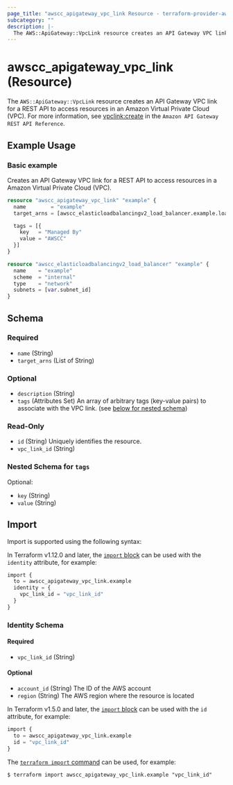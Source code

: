 ```yaml
---
page_title: "awscc_apigateway_vpc_link Resource - terraform-provider-awscc"
subcategory: ""
description: |-
  The AWS::ApiGateway::VpcLink resource creates an API Gateway VPC link for a REST API to access resources in an Amazon Virtual Private Cloud (VPC). For more information, see vpclink:create https://docs.aws.amazon.com/apigateway/latest/api/API_CreateVpcLink.html in the Amazon API Gateway REST API Reference.
---
```


# awscc_apigateway_vpc_link (Resource)

The ``AWS::ApiGateway::VpcLink`` resource creates an API Gateway VPC link for a REST API to access resources in an Amazon Virtual Private Cloud (VPC). For more information, see [vpclink:create](https://docs.aws.amazon.com/apigateway/latest/api/API_CreateVpcLink.html) in the ``Amazon API Gateway REST API Reference``.

## Example Usage

### Basic example
Creates an API Gateway VPC link for a REST API to access resources in a Amazon Virtual Private Cloud (VPC).
```terraform
resource "awscc_apigateway_vpc_link" "example" {
  name        = "example"
  target_arns = [awscc_elasticloadbalancingv2_load_balancer.example.load_balancer_arn]

  tags = [{
    key   = "Managed By"
    value = "AWSCC"
  }]
}

resource "awscc_elasticloadbalancingv2_load_balancer" "example" {
  name    = "example"
  scheme  = "internal"
  type    = "network"
  subnets = [var.subnet_id]
}
```

<!-- schema generated by tfplugindocs -->
## Schema

### Required

- `name` (String)
- `target_arns` (List of String)

### Optional

- `description` (String)
- `tags` (Attributes Set) An array of arbitrary tags (key-value pairs) to associate with the VPC link. (see [below for nested schema](#nestedatt--tags))

### Read-Only

- `id` (String) Uniquely identifies the resource.
- `vpc_link_id` (String)

<a id="nestedatt--tags"></a>
### Nested Schema for `tags`

Optional:

- `key` (String)
- `value` (String)

## Import

Import is supported using the following syntax:

In Terraform v1.12.0 and later, the [`import` block](https://developer.hashicorp.com/terraform/language/import) can be used with the `identity` attribute, for example:

```terraform
import {
  to = awscc_apigateway_vpc_link.example
  identity = {
    vpc_link_id = "vpc_link_id"
  }
}
```

<!-- schema generated by tfplugindocs -->
### Identity Schema

#### Required

- `vpc_link_id` (String)

#### Optional

- `account_id` (String) The ID of the AWS account
- `region` (String) The AWS region where the resource is located

In Terraform v1.5.0 and later, the [`import` block](https://developer.hashicorp.com/terraform/language/import) can be used with the `id` attribute, for example:

```terraform
import {
  to = awscc_apigateway_vpc_link.example
  id = "vpc_link_id"
}
```

The [`terraform import` command](https://developer.hashicorp.com/terraform/cli/commands/import) can be used, for example:

```shell
$ terraform import awscc_apigateway_vpc_link.example "vpc_link_id"
```
